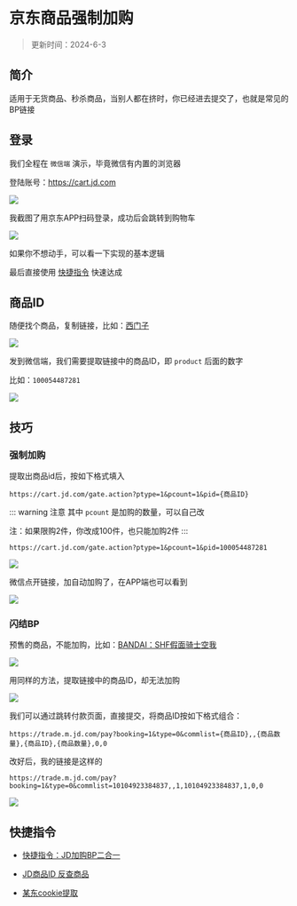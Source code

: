 # 京东商品强制加购

> 更新时间：2024-6-3


## 简介

适用于无货商品、秒杀商品，当别人都在挤时，你已经进去提交了，也就是常见的BP链接


## 登录

我们全程在 `微信端` 演示，毕竟微信有内置的浏览器

登陆账号：https://cart.jd.com


![](/jd/jd-01.png)


我截图了用京东APP扫码登录，成功后会跳转到购物车

![](/jd/jd-02.png)



如果你不想动手，可以看一下实现的基本逻辑

最后直接使用 [快捷指令](#快捷指令) 快速达成



## 商品ID

随便找个商品，复制链接，比如：[西门子](https://item.m.jd.com/product/100054487281.html?utm_term=CopyURL&utm_user=plusmember&utm_source=iosapp&utm_campaign=t_335139774&utm_medium=appshare&ad_od=share&gx=RnAox25ZYDHey5gSwNk7DC5U&gxd=RnAokDYLb2CMzJ1BrIEmXRWPmw_ivjT6XjFpOunSC_H8ewWZJI3wZ18Z7RwZ1Oc)

![](/jd/jd-03.png)

发到微信端，我们需要提取链接中的商品ID，即 `product` 后面的数字

比如：`100054487281`


![](/jd/jd-04.png)



## 技巧

### 强制加购

提取出商品id后，按如下格式填入

```
https://cart.jd.com/gate.action?ptype=1&pcount=1&pid={商品ID}
```


::: warning 注意
其中 `pcount` 是加购的数量，可以自己改

注：如果限购2件，你改成100件，也只能加购2件
:::

```
https://cart.jd.com/gate.action?ptype=1&pcount=1&pid=100054487281
```

![](/jd/jd-05.png)



微信点开链接，加自动加购了，在APP端也可以看到

![](/jd/jd-06.png)





### 闪结BP

预售的商品，不能加购，比如：[BANDAI：SHF假面骑士空我](https://item.m.jd.com/product/10104923384837.html?utm_term=CopyURL&utm_user=plusmember&utm_source=iosapp&utm_campaign=t_335139774&utm_medium=appshare&ad_od=share&gx=RnAox25ZYDHey5gSwNk7DC5U&gxd=RnAokDYLb2CMzJ1BrIEmXRWPmw_ivjT6XjFpOunSC_H8ewWZJI3wZ18Z7RwZ1Oc)

![](/jd/jd-07.png)

用同样的方法，提取链接中的商品ID，却无法加购


![](/jd/jd-08.png)


我们可以通过跳转付款页面，直接提交，将商品ID按如下格式组合：

```
https://trade.m.jd.com/pay?booking=1&type=0&commlist={商品ID},,{商品数量},{商品ID},{商品数量},0,0
```

改好后，我的链接是这样的

```
https://trade.m.jd.com/pay?booking=1&type=0&commlist=10104923384837,,1,10104923384837,1,0,0
```

![](/jd/jd-09.png)




## 快捷指令

* [快捷指令：JD加购BP二合一](https://www.icloud.com/shortcuts/89c1f19612284b23ad4b668e56468039)

* [JD商品ID 反查商品](https://www.icloud.com/shortcuts/3d1e706b4deb40c5a21a5f787f672320)

* [某东cookie提取](https://www.icloud.com/shortcuts/8efeb9d31c4d4f64948dd0fef9b568d2)
